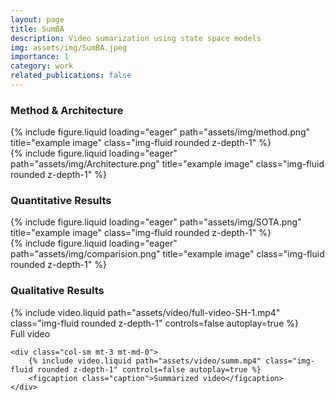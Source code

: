 ```yaml
---
layout: page
title: SumBA
description: Video sumarization using state space models  
img: assets/img/SumBA.jpeg
importance: 1
category: work
related_publications: false
---
```

<h3>Method & Architecture</h3>
<div class="row">
    <div class="col-sm-6 mt-2 mt-md-0">
        {% include figure.liquid loading="eager" path="assets/img/method.png" title="example image" class="img-fluid rounded z-depth-1" %}
    </div>
    <div class="col-sm-6 mt-2 mt-md-0">
        {% include figure.liquid loading="eager" path="assets/img/Architecture.png" title="example image" class="img-fluid rounded z-depth-1" %}
    </div>
</div>

<h3>Quantitative Results</h3>
<div class="row">
    <div class="col-sm-6 mt-2 mt-md-0">
        {% include figure.liquid loading="eager" path="assets/img/SOTA.png" title="example image" class="img-fluid rounded z-depth-1" %}
    </div>
    <div class="col-sm-6 mt-2 mt-md-0">
        {% include figure.liquid loading="eager" path="assets/img/comparision.png" title="example image" class="img-fluid rounded z-depth-1" %}
    </div>
</div>


<h3>Qualitative Results</h3>
<div class="row">
    <div class="col-sm mt-3 mt-md-0">
        {% include video.liquid path="assets/video/full-video-SH-1.mp4" class="img-fluid rounded z-depth-1" controls=false autoplay=true  %}
         <figcaption class="caption">Full video</figcaption>
    </div>
    
    <div class="col-sm mt-3 mt-md-0">
        {% include video.liquid path="assets/video/summ.mp4" class="img-fluid rounded z-depth-1" controls=false autoplay=true %}
        <figcaption class="caption">Summarized video</figcaption>
    </div>
</div> 



